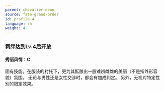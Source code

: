 ```yaml
---
parent: chevalier-deon
source: fate-grand-order
id: profile-4
language: zh
weight: 4
---
```


### 羁绊达到Lv.4后开放

#### 秀丽风情：C

固有技能。在服装的衬托下，更为其酝酿出一股难辨雌雄的美丽（不是指外形容貌）氛围。
无论与男性还是女性交涉时，都会有加成判定。
另外，无视对特定性别的限定效果。
